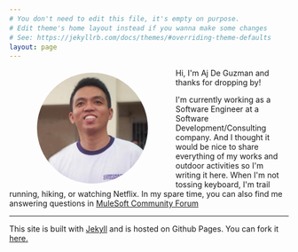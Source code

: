 ```yaml
---
# You don't need to edit this file, it's empty on purpose.
# Edit theme's home layout instead if you wanna make some changes
# See: https://jekyllrb.com/docs/themes/#overriding-theme-defaults
layout: page
---
```


<img style="float:left; object-fit: cover; border-radius:50%; margin: 8px 50px" width="200" height="200" src="assets/profile.jpg" alt="Profile">

Hi, I'm Aj De Guzman and thanks for dropping by!

I'm currently working as a Software Engineer at a Software Development/Consulting company. And I thought it would be nice to share everything of my works and outdoor activities so I'm writing it here. When I'm not tossing keyboard, I'm trail running, hiking, or watching Netflix. In my spare time, you can also find me answering questions in [MuleSoft Community Forum](https://help.mulesoft.com/s/profile/0052T00000BzGrSQAV)

<hr>

This site is built with [Jekyll](https://jekyllrb.com) and is hosted on Github Pages. You can fork it [here.](https://github.com/ajdeguzman/ajdeguzman.github.io)
